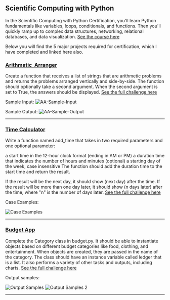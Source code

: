 ## Scientific Computing with Python

In the Scientific Computing with Python Certification, you'll learn Python fundamentals like variables, loops, conditionals, and functions. Then you'll quickly ramp up to complex data structures, networking, relational databases, and data visualization. [See the course here](https://www.freecodecamp.org/learn/scientific-computing-with-python)

Below you will find the 5 major projects required for certification, which I have completed and linked here also.

### [Arithmatic_Arranger](https://github.com/adam-patrick/Scientific-Computing-With-Python/blob/PY4E/Arithmatic%20Arranger)

Create a function that receives a list of strings that are arithmetic problems and returns the problems arranged vertically and side-by-side. The function should optionally take a second argument. When the second argument is set to True, the answers should be displayed. [See the full challenge here](https://www.freecodecamp.org/learn/scientific-computing-with-python/scientific-computing-with-python-projects/arithmetic-formatter)

Sample Input: 
![AA-Sample-Input](https://github.com/adam-patrick/Scientific-Computing-With-Python/blob/images/AA-Sample-Input.PNG "AA Sample Input")

Sample Output:
![AA-Sample-Output](https://github.com/adam-patrick/Scientific-Computing-With-Python/blob/images/AA-Sample-Output.PNG "AA Sample Output")


***


### [Time Calculator](https://github.com/adam-patrick/Scientific-Computing-With-Python/blob/PY4E/Time%20Calculator)

Write a function named add_time that takes in two required parameters and one optional parameter:

a start time in the 12-hour clock format (ending in AM or PM)
a duration time that indicates the number of hours and minutes
(optional) a starting day of the week, case insensitive
The function should add the duration time to the start time and return the result.

If the result will be the next day, it should show (next day) after the time. If the result will be more than one day later, it should show (n days later) after the time, where "n" is the number of days later. [See the full challenge here](https://www.freecodecamp.org/learn/scientific-computing-with-python/scientific-computing-with-python-projects/time-calculator)

Case Examples:

![Case Examples](https://github.com/adam-patrick/Scientific-Computing-With-Python/blob/images/case%20example%20TC.PNG "TC Case Example")

***


### [Budget App](https://github.com/adam-patrick/Scientific-Computing-With-Python/blob/PY4E/Budget%20App)

Complete the Category class in budget.py. It should be able to instantiate objects based on different budget categories like food, clothing, and entertainment. When objects are created, they are passed in the name of the category. The class should have an instance variable called ledger that is a list. It also performs a variety of other tasks and outputs, including charts. [See the full challenge here](https://www.freecodecamp.org/learn/scientific-computing-with-python/scientific-computing-with-python-projects/budget-app)

Output samples:

![Output Samples](https://github.com/adam-patrick/Scientific-Computing-With-Python/blob/images/budget%20output.PNG "Output Sample 1")
![Output Samples 2](https://github.com/adam-patrick/Scientific-Computing-With-Python/blob/images/budget%20output%202.PNG "Output Sample 2")


***
